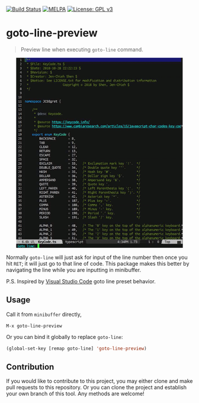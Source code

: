 [![Build Status](https://travis-ci.com/jcs090218/goto-line-preview.svg?branch=master)](https://travis-ci.com/jcs090218/goto-line-preview)
[![MELPA](https://melpa.org/packages/goto-line-preview-badge.svg)](https://melpa.org/#/goto-line-preview)
[![License: GPL v3](https://img.shields.io/badge/License-GPL%20v3-blue.svg)](https://www.gnu.org/licenses/gpl-3.0)


# goto-line-preview #
> Preview line when executing `goto-line` command.

<p align="center">
  <img src="./screenshot/goto-line-preview-demo.gif" width="450" height="513"/>
</p>

Normally `goto-line` will just ask for input of the line number 
then once you hit `RET`; it will just go to that line of code. 
This package makes this better by navigating the line while you 
are inputting in minibuffer.

P.S. Inspired by [Visual Studio Code](https://code.visualstudio.com/) goto line preset behavior.


## Usage ##
Call it from `minibuffer` directly, 
```
M-x goto-line-preview
```
Or you can bind it globally to replace `goto-line`:
```el
(global-set-key [remap goto-line] 'goto-line-preview)
```


## Contribution ##
If you would like to contribute to this project, you may either 
clone and make pull requests to this repository. Or you can 
clone the project and establish your own branch of this tool. 
Any methods are welcome!
